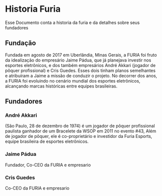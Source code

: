 # Historia Furia

Esse Documento conta a historia da furia e da detalhes sobre seus fundadores

## Fundação

Fundada em agosto de 2017 em Uberlândia, Minas Gerais, a FURIA foi fruto da idealização do empresário Jaime Pádua, que já planejava investir nos esportes eletrônicos, e dos também empresários André Akkari (jogador de pôquer profissional) e Cris Guedes. Esses dois tinham planos semelhantes e atribuíram a Jaime a missão de conduzir o projeto. No decorrer dos anos, a FURIA foi evoluindo no cenário mundial dos esportes eletrônicos, alcançando marcas históricas entre equipes brasileiras.

## Fundadores

### André Akkari

 (São Paulo, 28 de dezembro de 1974) é um jogador de pôquer profissional paulista ganhador de um Bracelete da WSOP em 2011 no evento #43, Além de jogador de pôquer, ele é co-proprietário e investidor da Furia Esports, equipe brasileira de esportes eletrônicos.

### Jaime Pádua

 Fundador, Co-CEO da FURIA e empresario

### Cris Guedes

 Co-CEO da FURIA e empresario
